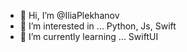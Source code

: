 - 👋 Hi, I’m @IliaPlekhanov
- 👀 I’m interested in ... Python, Js, Swift
- 🌱 I’m currently learning ... SwiftUI


<!---
IliaPlekhanov/IliaPlekhanov is a ✨ special ✨ repository because its `README.md` (this file) appears on your GitHub profile.
You can click the Preview link to take a look at your changes.
--->
